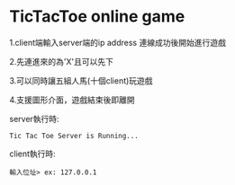 # TicTacToe online game
1.client端輸入server端的ip address 連線成功後開始進行遊戲

2.先連進來的為'X'且可以先下

3.可以同時讓五組人馬(十個client)玩遊戲

4.支援圖形介面，遊戲結束後即離開

server執行時:

    Tic Tac Toe Server is Running...

client執行時:

    輸入位址> ex: 127.0.0.1
